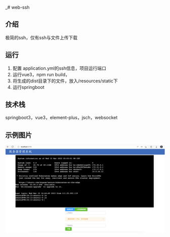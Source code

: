 _# web-ssh

## 介绍
极简的ssh，仅有ssh与文件上传下载

## 运行
1. 配置 application.yml的ssh信息，项目运行端口
2. 运行vue3，npm run build，
3. 将生成的dist目录下的文件，放入/resources/static下
4. 运行springboot

## 技术栈
springboot3，vue3，element-plus，jsch，websocket

## 示例图片
![1](./img/img.png)

